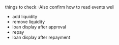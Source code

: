 things to check
-Also confirm how to read events well

- add liquidity
- remove liquidity
- loan display after approval
- repay
- loan display after repayment
